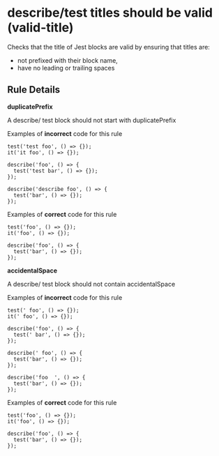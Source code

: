 describe/test titles should be valid (valid-title)
==================================================

Checks that the title of Jest blocks are valid by ensuring that titles are:

-   not prefixed with their block name,
-   have no leading or trailing spaces

Rule Details
------------

**duplicatePrefix**

A describe/ test block should not start with duplicatePrefix

Examples of **incorrect** code for this rule

    test('test foo', () => {});
    it('it foo', () => {});

    describe('foo', () => {
      test('test bar', () => {});
    });

    describe('describe foo', () => {
      test('bar', () => {});
    });

Examples of **correct** code for this rule

    test('foo', () => {});
    it('foo', () => {});

    describe('foo', () => {
      test('bar', () => {});
    });

**accidentalSpace**

A describe/ test block should not contain accidentalSpace

Examples of **incorrect** code for this rule

    test(' foo', () => {});
    it(' foo', () => {});

    describe('foo', () => {
      test(' bar', () => {});
    });

    describe(' foo', () => {
      test('bar', () => {});
    });

    describe('foo  ', () => {
      test('bar', () => {});
    });

Examples of **correct** code for this rule

    test('foo', () => {});
    it('foo', () => {});

    describe('foo', () => {
      test('bar', () => {});
    });
